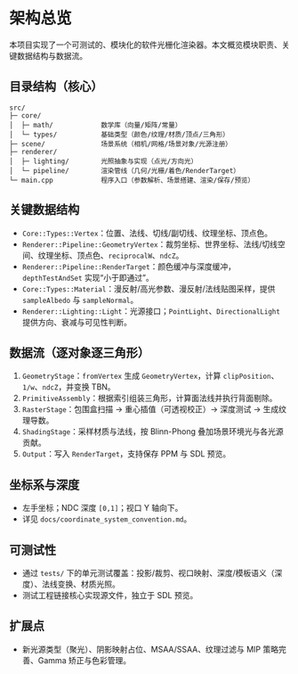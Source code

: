 # 架构总览

本项目实现了一个可测试的、模块化的软件光栅化渲染器。本文概览模块职责、关键数据结构与数据流。

## 目录结构（核心）

```
src/
├─ core/
│  ├─ math/            数学库（向量/矩阵/常量）
│  └─ types/           基础类型（颜色/纹理/材质/顶点/三角形）
├─ scene/              场景系统（相机/网格/场景对象/光源注册）
├─ renderer/
│  ├─ lighting/        光照抽象与实现（点光/方向光）
│  └─ pipeline/        渲染管线（几何/光栅/着色/RenderTarget）
└─ main.cpp            程序入口（参数解析、场景搭建、渲染/保存/预览）
```

## 关键数据结构

- `Core::Types::Vertex`：位置、法线、切线/副切线、纹理坐标、顶点色。
- `Renderer::Pipeline::GeometryVertex`：裁剪坐标、世界坐标、法线/切线空间、纹理坐标、顶点色、`reciprocalW`、`ndcZ`。
- `Renderer::Pipeline::RenderTarget`：颜色缓冲与深度缓冲，`depthTestAndSet` 实现“小于即通过”。
- `Core::Types::Material`：漫反射/高光参数、漫反射/法线贴图采样，提供 `sampleAlbedo` 与 `sampleNormal`。
- `Renderer::Lighting::Light`：光源接口；`PointLight`、`DirectionalLight` 提供方向、衰减与可见性判断。

## 数据流（逐对象逐三角形）

1. `GeometryStage`：`fromVertex` 生成 `GeometryVertex`，计算 `clipPosition`、`1/w`、`ndcZ`，并变换 TBN。
2. `PrimitiveAssembly`：根据索引组装三角形，计算面法线并执行背面剔除。
3. `RasterStage`：包围盒扫描 → 重心插值（可透视校正）→ 深度测试 → 生成纹理导数。
4. `ShadingStage`：采样材质与法线，按 Blinn-Phong 叠加场景环境光与各光源贡献。
5. `Output`：写入 `RenderTarget`，支持保存 PPM 与 SDL 预览。

## 坐标系与深度

- 左手坐标；NDC 深度 `[0,1]`；视口 Y 轴向下。
- 详见 `docs/coordinate_system_convention.md`。

## 可测试性

- 通过 `tests/` 下的单元测试覆盖：投影/裁剪、视口映射、深度/模板语义（深度）、法线变换、材质光照。
- 测试工程链接核心实现源文件，独立于 SDL 预览。

## 扩展点

- 新光源类型（聚光）、阴影映射占位、MSAA/SSAA、纹理过滤与 MIP 策略完善、Gamma 矫正与色彩管理。




